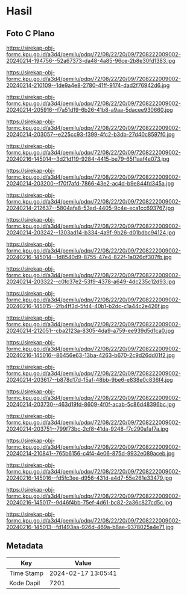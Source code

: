 # Hasil

## Foto C Plano

https://sirekap-obj-formc.kpu.go.id/a3d4/pemilu/pdpr/72/08/22/20/09/7208222009002-20240214-194756--52a67373-da48-4a85-96ce-2b8e30fd1383.jpg

https://sirekap-obj-formc.kpu.go.id/a3d4/pemilu/pdpr/72/08/22/20/09/7208222009002-20240214-210109--1de9a4e8-2780-41ff-9174-dad2f76942d6.jpg

https://sirekap-obj-formc.kpu.go.id/a3d4/pemilu/pdpr/72/08/22/20/09/7208222009002-20240214-205916--f7a51d19-6b26-41b8-a9aa-5dacee930660.jpg

https://sirekap-obj-formc.kpu.go.id/a3d4/pemilu/pdpr/72/08/22/20/09/7208222009002-20240214-203057--e225cc93-f399-4fc2-b3db-27d40c8597f0.jpg

https://sirekap-obj-formc.kpu.go.id/a3d4/pemilu/pdpr/72/08/22/20/09/7208222009002-20240216-145014--3d21d119-9284-4415-be79-65f1aaf4e073.jpg

https://sirekap-obj-formc.kpu.go.id/a3d4/pemilu/pdpr/72/08/22/20/09/7208222009002-20240214-203200--f70f7afd-7866-43e2-ac4d-b9e844fd345a.jpg

https://sirekap-obj-formc.kpu.go.id/a3d4/pemilu/pdpr/72/08/22/20/09/7208222009002-20240214-212637--5804afa8-53ad-4405-9c4e-eca1cc693767.jpg

https://sirekap-obj-formc.kpu.go.id/a3d4/pemilu/pdpr/72/08/22/20/09/7208222009002-20240214-203242--1303ad14-b334-4a9f-9b26-d01bdbc94124.jpg

https://sirekap-obj-formc.kpu.go.id/a3d4/pemilu/pdpr/72/08/22/20/09/7208222009002-20240216-145014--1d8540d9-8755-47e4-822f-1a026df307fb.jpg

https://sirekap-obj-formc.kpu.go.id/a3d4/pemilu/pdpr/72/08/22/20/09/7208222009002-20240214-203322--c0fc37e2-53f9-4378-a649-4dc235c12d93.jpg

https://sirekap-obj-formc.kpu.go.id/a3d4/pemilu/pdpr/72/08/22/20/09/7208222009002-20240216-145015--2fb4ff3d-5fd4-40b1-b2dc-c1a44c2e426f.jpg

https://sirekap-obj-formc.kpu.go.id/a3d4/pemilu/pdpr/72/08/22/20/09/7208222009002-20240214-212051--cba2123a-8305-4da9-a759-ee939d5d1ca0.jpg

https://sirekap-obj-formc.kpu.go.id/a3d4/pemilu/pdpr/72/08/22/20/09/7208222009002-20240216-145016--86456e63-13ba-4263-b670-2c9d26dd01f2.jpg

https://sirekap-obj-formc.kpu.go.id/a3d4/pemilu/pdpr/72/08/22/20/09/7208222009002-20240214-203617--b878d17d-15af-48bb-9be6-e838e0c836f4.jpg

https://sirekap-obj-formc.kpu.go.id/a3d4/pemilu/pdpr/72/08/22/20/09/7208222009002-20240214-203730--463d19fd-8609-4f0f-acab-5c86d48396bc.jpg

https://sirekap-obj-formc.kpu.go.id/a3d4/pemilu/pdpr/72/08/22/20/09/7208222009002-20240214-203751--799f73bc-2cf8-41da-9248-f7c290a1af7a.jpg

https://sirekap-obj-formc.kpu.go.id/a3d4/pemilu/pdpr/72/08/22/20/09/7208222009002-20240214-210841--765b6156-c4f4-4e06-875d-9932e089aceb.jpg

https://sirekap-obj-formc.kpu.go.id/a3d4/pemilu/pdpr/72/08/22/20/09/7208222009002-20240216-145016--fd5fc3ee-d956-431d-a4d7-55e261e33479.jpg

https://sirekap-obj-formc.kpu.go.id/a3d4/pemilu/pdpr/72/08/22/20/09/7208222009002-20240216-145017--9d46f4bb-75ef-4d61-bc82-2a36c827cd5c.jpg

https://sirekap-obj-formc.kpu.go.id/a3d4/pemilu/pdpr/72/08/22/20/09/7208222009002-20240216-145013--fd1493aa-926d-469a-b8ae-9378025a4e71.jpg


## Metadata

| Key        | Value               |
| ---------- | ------------------- |
| Time Stamp | 2024-02-17 13:05:41 |
| Kode Dapil | 7201                |



